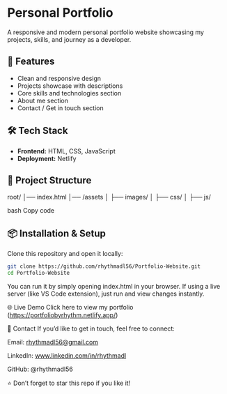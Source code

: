 # Personal Portfolio

A responsive and modern personal portfolio website showcasing my projects, skills, and journey as a developer.

## 🚀 Features
- Clean and responsive design
- Projects showcase with descriptions
- Core skills and technologies section
- About me section
- Contact / Get in touch section

## 🛠️ Tech Stack
- **Frontend:** HTML, CSS, JavaScript  
- **Deployment:** Netlify  

## 📂 Project Structure
root/
│── index.html
│── /assets
│ ├── images/
│ ├── css/
│ ├── js/

bash
Copy code

## 📦 Installation & Setup
Clone this repository and open it locally:
```bash
git clone https://github.com/rhythmadl56/Portfolio-Website.git
cd Portfolio-Website
```
You can run it by simply opening index.html in your browser.
If using a live server (like VS Code extension), just run and view changes instantly.

🌐 Live Demo
Click here to view my portfolio
(https://portfoliobyrhythm.netlify.app/)

📧 Contact
If you’d like to get in touch, feel free to connect:

Email: rhythmadl56@gmail.com

LinkedIn: www.linkedin.com/in/rhythmadl

GitHub: @rhythmadl56

⭐ Don’t forget to star this repo if you like it!
